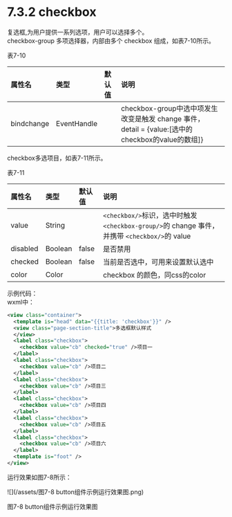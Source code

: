 # 7.3.2 checkbox

复选框,为用户提供一系列选项，用户可以选择多个。  
checkbox-group 多项选择器，内部由多个 checkbox 组成，如表7-10所示。

表7-10

| 属性名 | 类型 | 默认值 | 说明 |
| :--- | :--- | :--- | :--- |
| bindchange | EventHandle |  | checkbox-group中选中项发生改变是触发 change 事件，detail = {value:\[选中的checkbox的value的数组\]} |

checkbox多选项目，如表7-11所示。

表7-11

| 属性名 | 类型 | 默认值 | 说明 |
| :--- | :--- | :--- | :--- |
| value | String |  | `<checkbox/>`标识，选中时触发`<checkbox-group/>`的 change 事件，并携带 `<checkbox/>`的 value |
| disabled | Boolean | false | 是否禁用 |
| checked | Boolean | false | 当前是否选中，可用来设置默认选中 |
| color | Color |  | checkbox 的颜色，同css的color |

示例代码：  
wxml中：

```xml
<view class="container">
  <template is="head" data="{{title: 'checkbox'}}" />
  <view class="page-section-title">多选框默认样式
  </view>
  <label class="checkbox">
    <checkbox value="cb" checked="true" />项目一
  </label>
  <label class="checkbox">
    <checkbox value="cb" />项目二
  </label>
  <label class="checkbox">
    <checkbox value="cb" />项目三
  </label>
  <label class="checkbox">
    <checkbox value="cb" />项目四
  </label>
  <label class="checkbox">
    <checkbox value="cb" />项目五
  </label>
  <label class="checkbox">
    <checkbox value="cb" />项目六
  </label>
  <template is="foot" />
</view>
```

运行效果如图7-8所示：

![](/assets/图7-8 button组件示例运行效果图.png)

图7-8 button组件示例运行效果图
